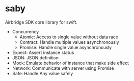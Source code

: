 # saby

Airbridge SDK core library for swift.

- Concurrency
    - Atomic: Access to single value without data race
    - Contract: Handle multiple values asynchronously
    - Promise: Handle single value asynchronously
- Expect: Assert instance status
- JSON: JSON definition
- Mock: Emulate behavior of instance that make side effect
- Network: Communicate with server using Promise
- Safe: Handle Any value safely
